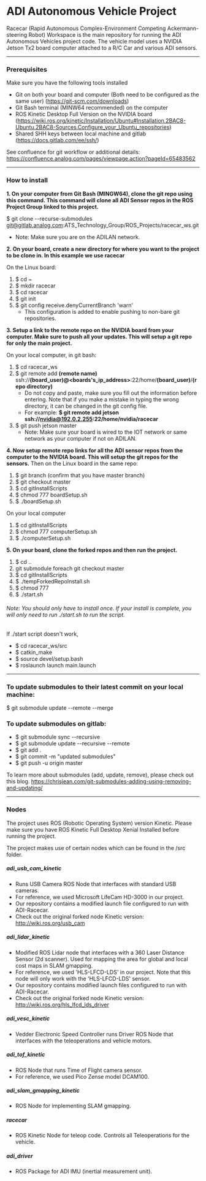 # ADI Autonomous Vehicle Project

Racecar (Rapid Autonomous Complex-Environment Competing Ackermann-steering Robot) Workspace is the main repository for running the ADI Autonomous Vehicles project code. The vehicle model uses a NVIDIA Jetson Tx2 board computer attached to a R/C Car and various ADI sensors. 
- - -
### Prerequisites

Make sure you have the following tools installed
- Git on both your board and computer (Both need to be configured as the same user) (https://git-scm.com/downloads)
- Git Bash terminal (MINW64 recommended) on the computer
- ROS Kinetic Desktop Full Version on the NVIDIA board (https://wiki.ros.org/kinetic/Installation/Ubuntu#Installation.2BAC8-Ubuntu.2BAC8-Sources.Configure_your_Ubuntu_repositories)
- Shared SHH keys between local machine and gitlab (https://docs.gitlab.com/ee/ssh/)

See confluence for git workflow or additional details: https://confluence.analog.com/pages/viewpage.action?pageId=65483562

- - -
### How to install

**1. On your computer from Git Bash (MINGW64), clone the git repo using this command. This command will clone all ADI Sensor repos in the ROS Project Group linked to this project.**

$ git clone --recurse-submodules git@gitlab.analog.com:ATS_Technology_Group/ROS_Projects/racecar_ws.git

- Note: Make sure you are on the ADILAN network.

**2. On your board, create a new directory for where you want to the project to be clone in. In this example we use racecar**

On the Linux board:
1. $ cd ~
2. $ mkdir racecar
3. $ cd racecar
4. $ git init
5. $ git config receive.denyCurrentBranch 'warn'
    - This configuration is added to enable pushing to non-bare git repositories. 

**3. Setup a link to the remote repo on the NVIDIA board from your computer. Make sure to push all your updates. This will setup a git repo for only the main project.**

On your local computer, in git bash:
1. $ cd racecar_ws
2. $ git remote add **(remote name)** ssh://**(board_user)@<boards's_ip_address>**:22/home/**(board_user)**/**(repo directory)**
    - Do not copy and paste, make sure you fill out the information before entering. Note that if you make a mistake in typing the wrong directory, it can be changed in the git config file.
    - For example: **$ git remote add jetson ssh://nvidia@192.0.2.255:22/home/nvidia/racecar**
3. $ git push jetson master
    - Note: Make sure your board is wired to the IOT network or same network as your computer if not on ADILAN.

**4. Now setup remote repo links for all the ADI sensor repos from the computer to the NVIDIA board. This will setup the git repos for the sensors.**
Then on the Linux board in the same repo:
1. $ git branch (confirm that you have master branch)
2. $ git checkout master
3. $ cd gitInstallScripts
4. $ chmod 777 boardSetup.sh
5. $ ./boardSetup.sh

On your local computer
1. $ cd gitInstallScripts
2. $ chmod 777 computerSetup.sh
3. $ ./computerSetup.sh

**5. On your board, clone the forked repos and then run the project.**

1. $ cd ..
2. git submodule foreach git checkout master
3. $ cd gitInstallScripts
4. $ ./tempForkedRepoInstall.sh
5. $ chmod 777
6. $ ./start.sh

###### Note: You should only have to install once. If your install is complete, you will only need to run ./start.sh to run the script.

If ./start script doesn't work, 

- $ cd racecar_ws/src
- $ catkin_make
- $ source devel/setup.bash
- $ roslaunch launch main.launch

- - -

### To update submodules to their latest commit on your local machine:

$ git submodule update --remote --merge

### To update submodules on gitlab:
- $ git submodule sync --recursive
- $ git submodule update --recursive --remote
- $ git add .
- $ git commit -m "updated submodules"
- $ git push -u origin master

To learn more about submodules (add, update, remove), please check out this blog. https://chrisjean.com/git-submodules-adding-using-removing-and-updating/

- - -

### Nodes

The project uses ROS (Robotic Operating System) version Kinetic. Please make sure you have ROS Kinetic Full Desktop Xenial Installed before running the project.

The project makes use of certain nodes which can be found in the /src folder.

##### adi_usb_cam_kinetic

- Runs USB Camera ROS Node that interfaces with standard USB cameras.
- For reference, we used Microsoft LifeCam HD-3000 in our project.
- Our repository contains a modified launch file configured to run with ADI-Racecar.
- Check out the original forked node Kinetic version: http://wiki.ros.org/usb_cam

##### adi_lidar_kinetic

- Modified ROS Lidar node that interfaces with a 360 Laser Distance Sensor (2d scanner). Used for mapping the area for global and local cost maps in SLAM gmapping.
- For reference, we used 'HLS-LFCD-LDS' in our project. Note that this node will only work with the 'HLS-LFCD-LDS' sensor.
- Our repository contains modified launch files configured to run with ADI-Racecar.
- Check out the original forked node Kinetic version: http://wiki.ros.org/hls_lfcd_lds_driver

##### adi_vesc_kinetic

- Vedder Electronic Speed Controller runs Driver ROS Node that interfaces with the teleoperations and vehicle motors. 

##### adi_tof_kinetic

- ROS Node that runs Time of Flight camera sensor.
- For reference, we used Pico Zense model DCAM100.

##### adi_slam_gmapping_kinetic

- ROS Node for implementing SLAM gmapping.

##### racecar

- ROS Kinetic Node for teleop code. Controls all Teleoperations for the vehicle.

##### adi_driver

- ROS Package for ADI IMU (inertial measurement unit).
